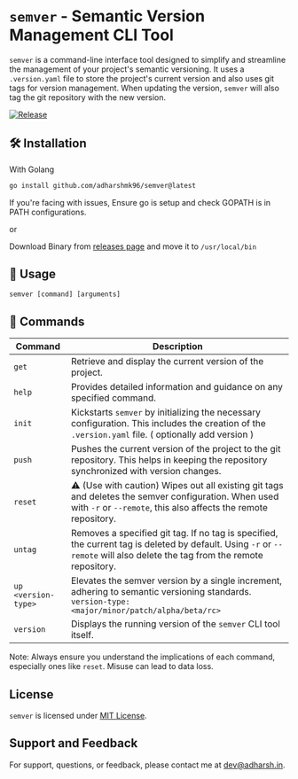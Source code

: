 # `semver` - Semantic Version Management CLI Tool

`semver` is a command-line interface tool designed to simplify and streamline the management of your project's semantic versioning. It uses a `.version.yaml` file to store the project's current version and also uses git tags for version management. When updating the version, `semver` will also tag the git repository with the new version.

[![Release](https://github.com/adharshmk96/semver/actions/workflows/go-release.yml/badge.svg)](https://github.com/adharshmk96/semver/actions/workflows/go-release.yml)

## 🛠 Installation

With Golang

```bash
go install github.com/adharshmk96/semver@latest
```

If you're facing with issues, Ensure go is setup and check GOPATH is in PATH configurations.

or

Download Binary from [releases page](https://github.com/adharshmk96/semver/releases) and move it to `/usr/local/bin`

## 🚀 Usage

```
semver [command] [arguments]
```

## 📝 Commands

| Command             | Description                                                                                                                                                               |
| ------------------- | ------------------------------------------------------------------------------------------------------------------------------------------------------------------------- |
| `get`               | Retrieve and display the current version of the project.                                                                                                                  |
| `help`              | Provides detailed information and guidance on any specified command.                                                                                                      |
| `init`              | Kickstarts `semver` by initializing the necessary configuration. This includes the creation of the `.version.yaml` file. ( optionally add version )                       |
| `push`              | Pushes the current version of the project to the git repository. This helps in keeping the repository synchronized with version changes.                                  |
| `reset`             | ⚠️ (Use with caution) Wipes out all existing git tags and deletes the semver configuration. When used with `-r` or `--remote`, this also affects the remote repository.    |
| `untag`             | Removes a specified git tag. If no tag is specified, the current tag is deleted by default. Using `-r` or `--remote` will also delete the tag from the remote repository. |
| `up <version-type>` | Elevates the semver version by a single increment, adhering to semantic versioning standards. `version-type: <major/minor/patch/alpha/beta/rc>`                           |
| `version`           | Displays the running version of the `semver` CLI tool itself.                                                                                                             |

Note: Always ensure you understand the implications of each command, especially ones like `reset`. Misuse can lead to data loss.

## License

`semver` is licensed under [MIT License](#).

## Support and Feedback

For support, questions, or feedback, please contact me at [dev@adharsh.in](mailto:dev@adharsh.in).
